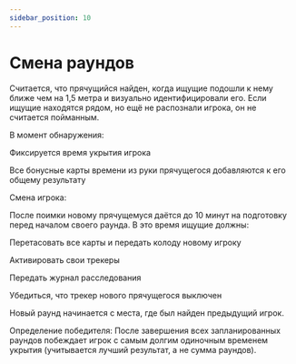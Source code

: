 ```yaml
---
sidebar_position: 10
---
```


# Смена раундов

Считается, что прячущийся найден, когда ищущие подошли к нему ближе чем на 1,5 метра и визуально идентифицировали его. Если ищущие находятся рядом, но ещё не распознали игрока, он не считается пойманным. 

В момент обнаружения:

Фиксируется время укрытия игрока

Все бонусные карты времени из руки прячущегося добавляются к его общему результату


Смена игрока:

После поимки новому прячущемуся даётся до 10 минут на подготовку перед началом своего раунда. В это время ищущие должны:

Перетасовать все карты и передать колоду новому игроку

Активировать свои трекеры

Передать журнал расследования

Убедиться, что трекер нового прячущегося выключен

Новый раунд начинается с места, где был найден предыдущий игрок.


Определение победителя:
После завершения всех запланированных раундов побеждает игрок с самым долгим одиночным временем укрытия (учитывается лучший результат, а не сумма раундов).
